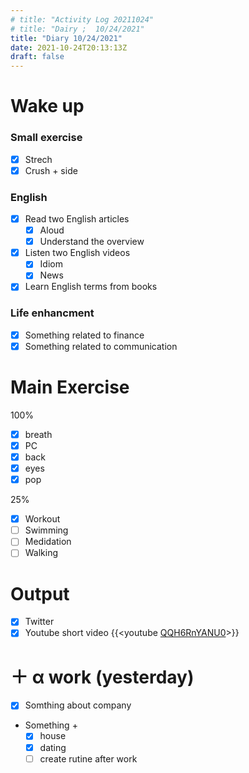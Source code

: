 ```yaml
---
# title: "Activity Log 20211024"
# title: "Dairy ;  10/24/2021"
title: "Diary 10/24/2021"
date: 2021-10-24T20:13:13Z
draft: false
---
```


# Wake up

### Small exercise

- [x] Strech
- [x] Crush + side

### English

- [x] Read two English articles
  - [x] Aloud
  - [x] Understand the overview
- [x] Listen two English videos
  - [x] Idiom
  - [x] News
- [x] Learn English terms from books

### Life enhancment

- [x] Something related to finance
- [x] Something related to communication

# Main Exercise

100%

- [x] breath
- [x] PC
- [x] back
- [x] eyes
- [x] pop

25%

- [x] Workout
- [ ] Swimming
- [ ] Medidation
- [ ] Walking

# Output

- [x] Twitter
- [x] Youtube short video {{<youtube [QQH6RnYANU0](https://youtu.be/QQH6RnYANU0)>}}

# ＋ α work (yesterday)

- [x] Somthing about company
- Something +
  - [x] house
  - [x] dating
  - [ ] create rutine after work
